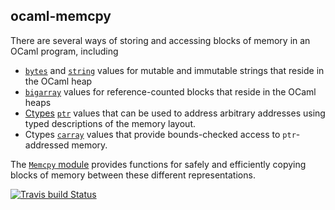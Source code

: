 ## ocaml-memcpy

There are several ways of storing and accessing blocks of memory in an OCaml program, including

* [`bytes`][bytes] and [`string`][string] values for mutable and immutable strings that reside in the OCaml heap
* [`bigarray`][bigarray] values for reference-counted blocks that reside in the OCaml heaps
* [Ctypes][ocaml-ctypes] [`ptr`][ctypes-pointer] values that can be used to address arbitrary addresses using typed descriptions of the memory layout.
* Ctypes [`carray`][ctypes-array] values that provide bounds-checked access to `ptr`-addressed memory.

The [`Memcpy` module][memcpy-module] provides functions for safely and efficiently copying blocks of memory between these different representations.

[string]: http://caml.inria.fr/pub/docs/manual-ocaml/libref/String.html
[bytes]: http://caml.inria.fr/pub/docs/manual-ocaml/libref/Bytes.html
[bigarray]: http://caml.inria.fr/pub/docs/manual-ocaml/libref/Bigarray.html
[ctypes-pointer]: http://ocamllabs.github.io/ocaml-ctypes/Ctypes.html#pointer_types
[ctypes-array]: http://ocamllabs.github.io/ocaml-ctypes/Ctypes.html#4_Carraytypes
[ocaml-ctypes]: https://github.com/ocamllabs/ocaml-ctypes/
[memcpy-module]: https://github.com/yallop/ocaml-memcpy/blob/master/lib/memcpy.mli

[![Travis build Status](https://travis-ci.org/yallop/ocaml-memcpy.svg?branch=master)](https://travis-ci.org/yallop/ocaml-memcpy)
